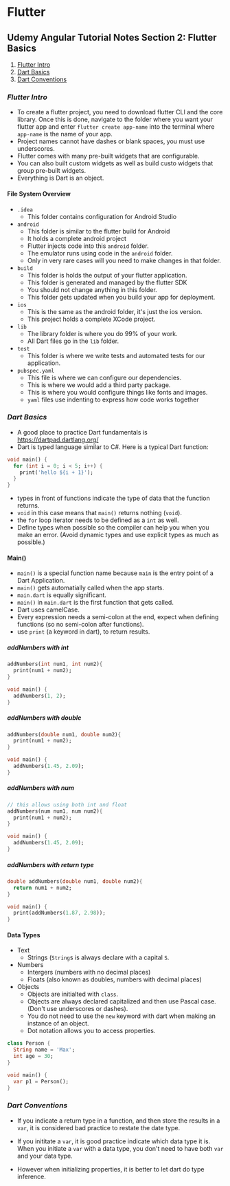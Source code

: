 # Flutter

## Udemy Angular Tutorial Notes Section 2: Flutter Basics

1. [ Flutter Intro ](#flutter-intro)
2. [ Dart Basics ](#dart-basics)
3. [ Dart Conventions ](#dart-conventions)

<a data="flutter-intro"></a>
### **_Flutter Intro_**

- To create a flutter project, you need to download flutter CLI and the core library. Once this is done, navigate to the folder where you want your flutter app and enter `flutter create app-name` into the terminal where `app-name` is the name of your app.
- Project names cannot have dashes or blank spaces, you must use underscores.
- Flutter comes with many pre-built widgets that are configurable. 
- You can also built custom widgets as well as build custo widgets that group pre-built widgets.
- Everything is Dart is an object.

#### File System Overview

- `.idea`
    - This folder contains configuration for Android Studio
- `android`
    - This folder is similar to the flutter build for Android
    - It holds a complete android project
    - Flutter injects code into this `android` folder.
    - The emulator runs using code in the `android` folder.
    - Only in very rare cases will you need to make changes in that folder.
- `build`
    - This folder is holds the output of your flutter application.
    - This folder is generated and managed by the flutter SDK
    - You should not change anything in this folder.
    - This folder gets updated when you build your app for deployment.
- `ios`
    - This is the same as the android folder, it's just the ios version.
    - This project holds a complete XCode project.
- `lib`
    - The library folder is where you do 99% of your work.
    - All Dart files go in the `lib` folder.
- `test`
    - This folder is where we write tests and automated tests for our application.
- `pubspec.yaml` 
    - This file is where we can configure our dependencies.
    - This is where we would add a third party package.
    - This is where you would configure things like fonts and images.
    - `yaml` files use indenting to express how code works together

<a data="dart-basics"></a>

### **_Dart Basics_**

- A good place to practice Dart fundamentals is https://dartpad.dartlang.org/
- Dart is typed language similar to C#. Here is a typical Dart function:

```dart
void main() {
  for (int i = 0; i < 5; i++) {
    print('hello ${i + 1}');
  }
}
```

- types in front of functions indicate the type of data that the function returns.
- `void` in this case means that `main()` returns nothing (`void`).
- the `for` loop iterator needs to be defined as a `int` as well.
- Define types when possible so the compiler can help you when you make an error. (Avoid dynamic types and use explicit types as much as possible.)

#### Main()

- `main()` is a special function name because `main` is the entry point of a Dart Application.
- `main()` gets automatially called when the app starts.
- `main.dart` is equally significant.
- `main()` in `main.dart` is the first function that gets called.
- Dart uses camelCase.
- Every expression needs a semi-colon at the end, expect when defining functions (so no semi-colon after functions).
- use `print` (a keyword in dart), to return results.


##### addNumbers with int

```dart
addNumbers(int num1, int num2){
  print(num1 + num2);
}

void main() {
  addNumbers(1, 2);
}
```

##### addNumbers with double

```dart
addNumbers(double num1, double num2){
  print(num1 + num2);
}

void main() {
  addNumbers(1.45, 2.09);
}
```


##### addNumbers with num

```dart
// this allows using both int and float
addNumbers(num num1, num num2){
  print(num1 + num2);
}

void main() {
  addNumbers(1.45, 2.09);
}
```

##### addNumbers with return type

```dart
double addNumbers(double num1, double num2){
  return num1 + num2;
}

void main() {
  print(addNumbers(1.87, 2.98));
}
```

#### Data Types

- Text
    - Strings (`String`s is always declare with a capital `S`.
- Numbers
    - Intergers (numbers with no decimal places)
    - Floats (also known as doubles, numbers with decimal places)
- Objects
    - Objects are initialted with `class`.
    - Objects are always declared capitalized and then use Pascal case. (Don't use underscores or dashes).
    - You do not need to use the `new` keyword with dart when making an instance of an object.
    - Dot notation allows you to access properties. 

```dart
class Person {
  String name = 'Max';
  int age = 30;
}

void main() {
  var p1 = Person();
}

```

<a data="dart-conventions"></a>
### **_Dart Conventions_**

- If you indicate a return type in a function, and then store the results in a `var`, it is considered bad practice to restate the date type. 

- If you inititate a `var`, it is good practice indicate which data type it is. When you initiate a `var` with a data type, you don't need to have both `var` and your data type.

- However when initializing properties, it is better to let dart do type inference.
